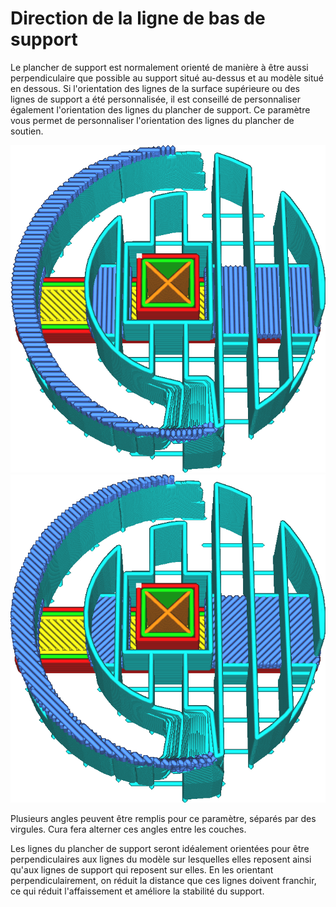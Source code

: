 Direction de la ligne de bas de support
===

Le plancher de support est normalement orienté de manière à être aussi perpendiculaire que possible au support situé au-dessus et au modèle situé en dessous. Si l'orientation des lignes de la surface supérieure ou des lignes de support a été personnalisée, il est conseillé de personnaliser également l'orientation des lignes du plancher de support. Ce paramètre vous permet de personnaliser l'orientation des lignes du plancher de soutien.

![Le toit et le plancher sont tous deux inclinés à 0° et 90°](../../../articles/images/support_interface_angles_0.png)
![Le toit et le plancher sont inclinés à 45° et 135°](../../../articles/images/support_interface_angles_45.png)

Plusieurs angles peuvent être remplis pour ce paramètre, séparés par des virgules. Cura fera alterner ces angles entre les couches.

Les lignes du plancher de support seront idéalement orientées pour être perpendiculaires aux lignes du modèle sur lesquelles elles reposent ainsi qu'aux lignes de support qui reposent sur elles. En les orientant perpendiculairement, on réduit la distance que ces lignes doivent franchir, ce qui réduit l'affaissement et améliore la stabilité du support.
